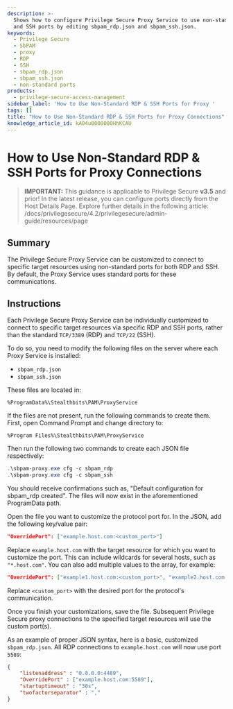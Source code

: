 ```yaml
---
description: >-
  Shows how to configure Privilege Secure Proxy Service to use non-standard RDP
  and SSH ports by editing sbpam_rdp.json and sbpam_ssh.json.
keywords:
  - Privilege Secure
  - SbPAM
  - proxy
  - RDP
  - SSH
  - sbpam_rdp.json
  - sbpam_ssh.json
  - non-standard ports
products:
  - privilege-secure-access-management
sidebar_label: 'How to Use Non-Standard RDP & SSH Ports for Proxy '
tags: []
title: "How to Use Non-Standard RDP & SSH Ports for Proxy Connections"
knowledge_article_id: kA04u0000000HhKCAU
---
```


# How to Use Non-Standard RDP & SSH Ports for Proxy Connections

> **IMPORTANT:** This guidance is applicable to Privilege Secure **v3.5** and prior! In the latest release, you can configure ports directly from the Host Details Page. Explore further details in the following article: /docs/privilegesecure/4.2/privilegesecure/admin-guide/resources/page

## Summary

The Privilege Secure Proxy Service can be customized to connect to specific target resources using non-standard ports for both RDP and SSH. By default, the Proxy Service uses standard ports for these communications.

## Instructions

Each Privilege Secure Proxy Service can be individually customized to connect to specific target resources via specific RDP and SSH ports, rather than the standard `TCP/3389` (RDP) and `TCP/22` (SSH).

To do so, you need to modify the following files on the server where each Proxy Service is installed:

- `sbpam_rdp.json`
- `sbpam_ssh.json`

These files are located in:

```text
%ProgramData%\Stealthbits\PAM\ProxyService
```

If the files are not present, run the following commands to create them. First, open Command Prompt and change directory to:

```text
%Program Files%\Stealthbits\PAM\ProxyService
```

Then run the following two commands to create each JSON file respectively:

```powershell
.\sbpam-proxy.exe cfg -c sbpam_rdp
.\sbpam-proxy.exe cfg -c sbpam_ssh
```

You should receive confirmations such as, "Default configuration for sbpam_rdp created". The files will now exist in the aforementioned ProgramData path.

Open the file you want to customize the protocol port for. In the JSON, add the following key/value pair:

```json
"OverridePort": ["example.host.com:<custom_port>"]
```

Replace `example.host.com` with the target resource for which you want to customize the port. This can include wildcards for several hosts, such as `"*.host.com"`. You can also add multiple values to the array, for example:

```json
"OverridePort": ["example1.host.com:<custom_port>", "example2.host.com:<custom_port>"]
```

Replace `<custom_port>` with the desired port for the protocol's communication.

Once you finish your customizations, save the file. Subsequent Privilege Secure proxy connections to the specified target resources will use the custom port(s).

As an example of proper JSON syntax, here is a basic, customized `sbpam_rdp.json`. All RDP connections to `example.host.com` will now use port `5589`:

```json
{
    "listenaddress" : "0.0.0.0:4489",
    "OverridePort" : ["example.host.com:5589"],
    "startuptimeout" : "30s",
    "twofactorseparator" : ","
}
```
